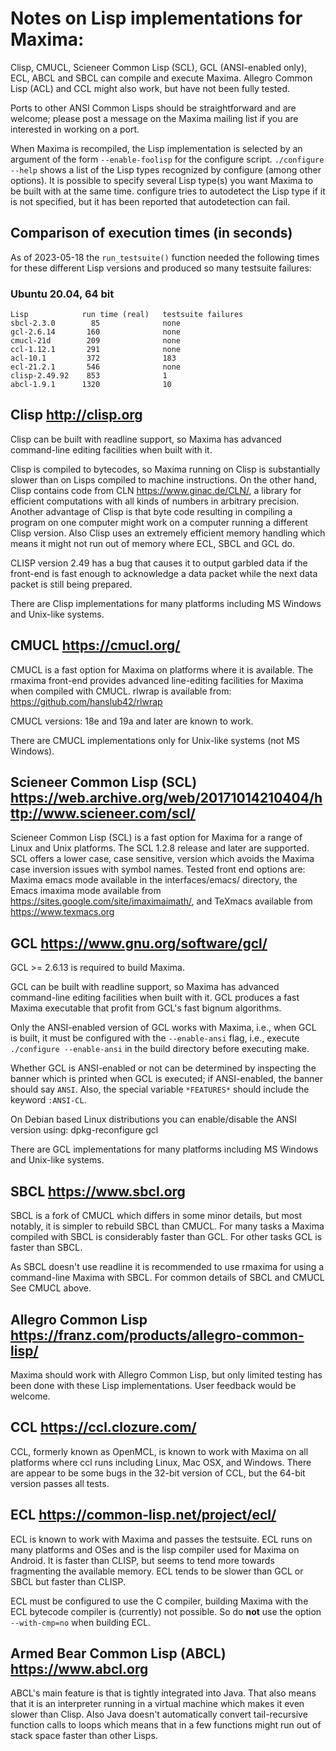 Notes on Lisp implementations for Maxima:
=========================================

Clisp, CMUCL, Scieneer Common Lisp (SCL), GCL (ANSI-enabled only),
ECL, ABCL and SBCL can compile and execute Maxima.
Allegro Common Lisp (ACL) and CCL might also work, but have not
been fully tested.

Ports to other ANSI Common Lisps should be straightforward
and are welcome; please post a message on the Maxima mailing list
if you are interested in working on a port.

When Maxima is recompiled, the Lisp implementation is selected by
an argument of the form `--enable-foolisp` for the configure script.
`./configure --help` shows a list of the Lisp types recognized by
configure (among other options). It is possible to specify several
Lisp type(s) you want Maxima to be built with at the same time.
configure tries to autodetect the Lisp type if it is not specified,
but it has been reported that autodetection can fail.


Comparison of execution times (in seconds)
------------------------------------------

As of 2023-05-18 the `run_testsuite()` function needed the
following times for these different Lisp versions and produced
so many testsuite failures:

### Ubuntu 20.04, 64 bit

    Lisp            run time (real)   testsuite failures
    sbcl-2.3.0        85              none
    gcl-2.6.14       160              none
    cmucl-21d        209              none
    ccl-1.12.1       291              none
    acl-10.1         372              183
    ecl-21.2.1       546              none
    clisp-2.49.92    853              1
    abcl-1.9.1      1320              10


Clisp <http://clisp.org>
------------------------

Clisp can be built with readline support, so Maxima has
advanced command-line editing facilities when built with it.

Clisp is compiled to bytecodes, so Maxima running on Clisp is
substantially slower than on Lisps compiled to machine instructions.
On the other hand, Clisp contains code from CLN <https://www.ginac.de/CLN/>,
a library for efficient computations with all kinds of numbers in
arbitrary precision. Another advantage of Clisp is that byte code
resulting in compiling a program on one computer might work on a
computer running a different Clisp version. Also Clisp uses an
extremely efficient memory handling which means it might not run
out of memory where ECL, SBCL and GCL do.

CLISP version 2.49 has a bug that causes it to output garbled data
if the front-end is fast enough to acknowledge a data packet while
the next data packet is still being prepared.

There are Clisp implementations for many platforms including
MS Windows and Unix-like systems.


CMUCL <https://cmucl.org/>
--------------------------

CMUCL is a fast option for Maxima on platforms where it is
available. The rmaxima front-end provides advanced line-editing
facilities for Maxima when compiled with CMUCL. rlwrap is available
from: <https://github.com/hanslub42/rlwrap>

CMUCL versions: 18e and 19a and later are known to work.

There are CMUCL implementations only for Unix-like systems
(not MS Windows).


Scieneer Common Lisp (SCL) <https://web.archive.org/web/20171014210404/http://www.scieneer.com/scl/>
----------------------------------------------------------------------------------------------------

Scieneer Common Lisp (SCL) is a fast option for Maxima for a
range of Linux and Unix platforms.  The SCL 1.2.8 release and later
are supported.  SCL offers a lower case, case sensitive, version which
avoids the Maxima case inversion issues with symbol names.  Tested
front end options are: Maxima emacs mode available in the
interfaces/emacs/ directory, the Emacs imaxima mode available from
<https://sites.google.com/site/imaximaimath/>, and TeXmacs available from
<https://www.texmacs.org>


GCL <https://www.gnu.org/software/gcl/>
---------------------------------------

GCL >= 2.6.13 is required to build Maxima.

GCL can be built with readline support, so Maxima has advanced
command-line editing facilities when built with it.
GCL produces a fast Maxima executable that profit from GCL's
fast bignum algorithms.

Only the ANSI-enabled version of GCL works with Maxima, i.e.,
when GCL is built, it must be configured with the `--enable-ansi` flag,
i.e., execute `./configure --enable-ansi` in the build directory
before executing make.

Whether GCL is ANSI-enabled or not can be determined by
inspecting the banner which is printed when GCL is executed;
if ANSI-enabled, the banner should say `ANSI`.
Also, the special variable `*FEATURES*` should include the keyword `:ANSI-CL`.

On Debian based Linux distributions you can enable/disable the ANSI version using:
dpkg-reconfigure gcl

There are GCL implementations for many platforms
including MS Windows and Unix-like systems.


SBCL <https://www.sbcl.org>
--------------------------

SBCL is a fork of CMUCL which differs in some minor details,
but most notably, it is simpler to rebuild SBCL than CMUCL.
For many tasks a Maxima compiled with SBCL is considerably faster than
GCL. For other tasks GCL is faster than SBCL.

As SBCL doesn't use readline it is recommended to use rmaxima for using
a command-line Maxima with SBCL. For common details of SBCL and CMUCL
See CMUCL above.


Allegro Common Lisp <https://franz.com/products/allegro-common-lisp/>
---------------------------------------------------------------------

Maxima should work with Allegro Common Lisp, but
only limited testing has been done with these Lisp
implementations. User feedback would be welcome.


CCL <https://ccl.clozure.com/>
------------------------------

CCL, formerly known as OpenMCL, is known to work with Maxima on
all platforms where ccl runs including Linux, Mac OSX, and Windows.
There are appear to be some bugs in the 32-bit version of CCL, but
the 64-bit version passes all tests.


ECL <https://common-lisp.net/project/ecl/>
------------------------------------------

ECL is known to work with Maxima and passes the testsuite. ECL
runs on many platforms and OSes and is the lisp compiler used for
Maxima on Android. It is faster than CLISP, but seems to tend more
towards fragmenting the available memory. ECL tends to be slower
than GCL or SBCL but faster than CLISP.

ECL must be configured to use the C compiler, building Maxima with the
ECL bytecode compiler is (currently) not possible.  So do **not** use the
option `--with-cmp=no` when building ECL.


Armed Bear Common Lisp (ABCL) <https://www.abcl.org>
----------------------------------------------------

ABCL's main feature is that is tightly integrated into Java.
That also means that it is an interpreter running in a virtual machine
which makes it even slower than Clisp. Also Java doesn't automatically
convert tail-recursive function calls to loops which means that in a
few functions might run out of stack space faster than other Lisps.
